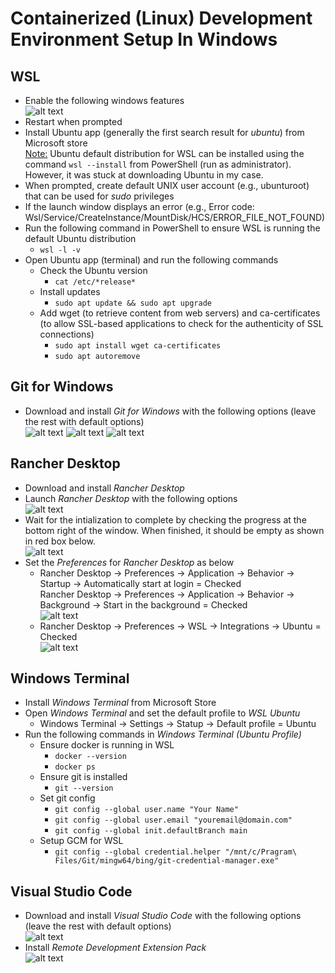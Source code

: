 # Containerized (Linux) Development Environment Setup In Windows

## WSL
* Enable the following windows features\
  ![alt text](images/wsl-windows-features.png)
* Restart when prompted
* Install Ubuntu app (generally the first search result for *ubuntu*) from Microsoft store\
  <ins>Note:</ins> Ubuntu default distribution for WSL can be installed using the command `wsl --install` from PowerShell (run as administrator). However, it was stuck at downloading Ubuntu in my case.
* When prompted, create default UNIX user account (e.g., ubunturoot) that can be used for *sudo* privileges
* If the launch window displays an error (e.g., Error code: Wsl/Service/CreateInstance/MountDisk/HCS/ERROR_FILE_NOT_FOUND)
* Run the following command in PowerShell to ensure WSL is running the default Ubuntu distribution
  * `wsl -l -v`
* Open Ubuntu app (terminal) and run the following commands
  * Check the Ubuntu version
    * `cat /etc/*release*`
  * Install updates
    * `sudo apt update && sudo apt upgrade`
  * Add wget (to retrieve content from web servers) and ca-certificates (to allow SSL-based applications to check for the authenticity of SSL connections)
    * `sudo apt install wget ca-certificates`
    * `sudo apt autoremove`

## Git for Windows
* Download and install *Git for Windows* with the following options (leave the rest with default options)\
  ![alt text](images/git-windows-1.png)
  ![alt text](images/git-windows-2.png)
  ![alt text](images/git-windows-3.png)

## Rancher Desktop
* Download and install *Rancher Desktop*
* Launch *Rancher Desktop* with the following options\
  ![alt text](images/rancher-desktop-1.jpg)
* Wait for the intialization to complete by checking the progress at the bottom right of the window. When finished, it should be empty as shown in red box below.\
  ![alt text](images/rancher-desktop-2.jpg)
* Set the *Preferences* for *Rancher Desktop* as below
  * Rancher Desktop &rarr; Preferences &rarr; Application &rarr; Behavior &rarr; Startup &rarr; Automatically start at login = Checked\
    Rancher Desktop &rarr; Preferences &rarr; Application &rarr; Behavior &rarr; Background &rarr; Start in the background = Checked\
    ![alt text](images/rancher-desktop-3.jpg)
  * Rancher Desktop &rarr; Preferences &rarr; WSL &rarr; Integrations &rarr; Ubuntu = Checked\
    ![alt text](images/rancher-desktop-4.jpg)

## Windows Terminal
* Install *Windows Terminal* from Microsoft Store
* Open *Windows Terminal* and set the default profile to *WSL Ubuntu*
  * Windows Terminal &rarr; Settings &rarr; Statup &rarr; Default profile = Ubuntu
* Run the following commands in *Windows Terminal (Ubuntu Profile)*
  * Ensure docker is running in WSL
    * `docker --version`
    * `docker ps`
  * Ensure git is installed
    * `git --version`
  * Set git config
    * `git config --global user.name "Your Name"`
    * `git config --global user.email "youremail@domain.com"`
    * `git config --global init.defaultBranch main`
  * Setup GCM for WSL
    * `git config --global credential.helper "/mnt/c/Pragram\ Files/Git/mingw64/bing/git-credential-manager.exe"`

## Visual Studio Code
* Download and install *Visual Studio Code* with the following options (leave the rest with default options)\
  ![alt text](images/visual-studio-code-1.jpg)
* Install *Remote Development Extension Pack*\
  ![alt text](images/visual-studio-code-extension-1.jpg)
